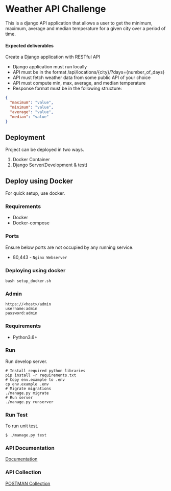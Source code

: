 # Weather API Challenge

This is a django API application that allows a user to get the minimum, maximum, average and median temperature for a given city over a period of time.

#### Expected deliverables

Create a Django application with RESTful API

* Django application must run locally
* API must be in the format /api/locations/{city}/?days={number_of_days}
* API must fetch weather data from some public API of your choice
* API must compute min, max, average, and median temperature
* Response format must be in the following structure:

```json
{
  "maximum": "value",
  "minimum": "value",
  "average": "value",
  "median": "value"
}
```

## Deployment

Project can be deployed in two ways.

1. Docker Container
2. Django Server(Development & test)

## Deploy using Docker

For quick setup, use docker.

### Requirements

* Docker
* Docker-compose

### Ports

Ensure below ports are not occupied by any running service.

* 80,443 - `Nginx Webserver`

### Deploying using docker

```shell
bash setup_docker.sh
```

### Admin

```shell
https://<host>/admin
username:admin
password:admin
```


### Requirements

* Python3.6+

### Run

Run develop server.

```shell
# Install required python libraries
pip install -r requirements.txt
# Copy env.example to .env
cp env.example .env
# Migrate migrations
./manage.py migrate
# Run server
./manage.py runserver

```

### Run Test
To run unit test.
```shell
$ ./manage.py test
```

### API Documentation
[Documentation](http://localhost:8000/docs/)
### API Collection
[POSTMAN Collection](https://www.getpostman.com/collections/50dc924c6f119d6033f6)
